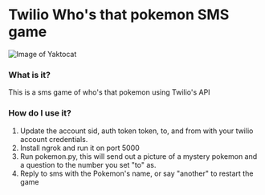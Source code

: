 # Twilio Who's that pokemon SMS game

![Image of Yaktocat](https://i.imgur.com/X9b1Ku6.png)

### What is it?

This is a sms game of who's that pokemon using Twilio's API

### How do I use it?

1. Update the account sid, auth token token, to, and from with your twilio account credentials.
2. Install ngrok and run it on port 5000
3. Run pokemon.py, this will send out a picture of a mystery pokemon and a question to the number you set "to" as.
4. Reply to sms with the Pokemon's name, or say "another" to restart the game
